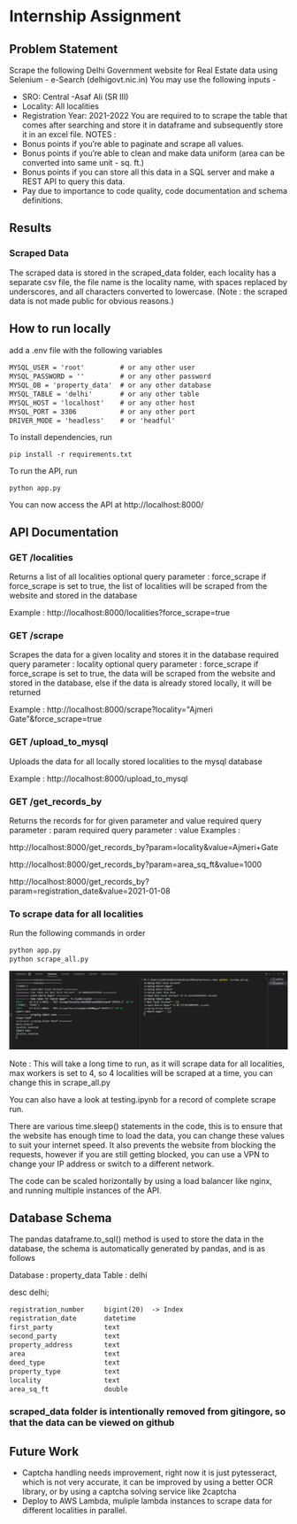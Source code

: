 # Internship Assignment


## Problem Statement
Scrape the following Delhi Government website for Real Estate data using Selenium - 
e-Search (delhigovt.nic.in)
You may use the following inputs - 
- SRO: Central -Asaf Ali (SR III)
- Locality: All localities
- Registration Year: 2021-2022
You are required to to scrape the table that comes after searching and store it in dataframe and subsequently store it in an excel file. 
NOTES : 
- Bonus points if you’re able to paginate and scrape all values.
- Bonus points if you’re able to clean and make data uniform (area can be converted into same unit - sq. ft.)
- Bonus points if you can store all this data in a SQL server and make a REST API to query this data.
- Pay due to importance to code quality, code documentation and schema definitions.



## Results 
### Scraped Data
The scraped data is stored in the scraped_data folder, each locality has a separate csv file, the file name is the locality name, with spaces replaced by underscores, and all characters converted to lowercase. (Note : the scraped data is not made public for obvious reasons.)


## How to run locally
add a .env file with the following variables
```
MYSQL_USER = 'root'         # or any other user
MYSQL_PASSWORD = ''         # or any other password
MYSQL_DB = 'property_data'  # or any other database
MYSQL_TABLE = 'delhi'       # or any other table
MYSQL_HOST = 'localhost'    # or any other host
MYSQL_PORT = 3306           # or any other port
DRIVER_MODE = 'headless'    # or 'headful'
```
To install dependencies, run
```
pip install -r requirements.txt
```

To run the API, run
```
python app.py
```

You can now access the API at http://localhost:8000/

## API Documentation

### GET /localities
Returns a list of all localities
optional query parameter : force_scrape
if force_scrape is set to true, the list of localities will be scraped from the website and stored in the database

Example :
http://localhost:8000/localities?force_scrape=true


### GET /scrape
Scrapes the data for a given locality and stores it in the database
required query parameter : locality
optional query parameter : force_scrape
if force_scrape is set to true, the data will be scraped from the website and stored in the database, else if the data is already stored locally, it will be returned

Example :
http://localhost:8000/scrape?locality="Ajmeri Gate"&force_scrape=true


### GET /upload_to_mysql
Uploads the data for all locally stored localities to the mysql database

Example :
http://localhost:8000/upload_to_mysql


### GET /get_records_by
Returns the records for for given parameter and value
required query parameter : param
required query parameter : value
Examples :

http://localhost:8000/get_records_by?param=locality&value=Ajmeri+Gate

http://localhost:8000/get_records_by?param=area_sq_ft&value=1000

http://localhost:8000/get_records_by?param=registration_date&value=2021-01-08

### To scrape data for all localities
Run the following commands in order
```
python app.py
python scrape_all.py
```
<!-- Output : readme_media/scrape_all.png -->
<img src="readme_media/scrape_all.png">

Note : This will take a long time to run, as it will scrape data for all localities, max workers is set to 4, so 4 localities will be scraped at a time, you can change this in scrape_all.py


You can also have a look at testing.ipynb for a record of complete scrape run.

There are various time.sleep() statements in the code, this is to ensure that the website has enough time to load the data, you can change these values to suit your internet speed. It also prevents the website from blocking the requests, however if you are still getting blocked, you can use a VPN to change your IP address or switch to a different network.

The code can be scaled horizontally by using a load balancer like nginx, and running multiple instances of the API.

## Database Schema
The pandas dataframe.to_sql() method is used to store the data in the database, the schema is automatically generated by pandas, and is as follows

Database : property_data
Table : delhi





desc delhi;

```
registration_number	    bigint(20)	-> Index		
registration_date	    datetime			
first_party	            text	    		
second_party	        text	    		
property_address	    text	    		
area	                text	    		
deed_type	            text	    		
property_type	        text	    		
locality	            text	    		
area_sq_ft	            double	    		
```

### scraped_data folder is intentionally removed from gitingore, so that the data can be viewed on github

## Future Work
- Captcha handling needs improvement, right now it is just pytesseract, which is not very accurate, it can be improved by using a better OCR library, or by using a captcha solving service like 2captcha
- Deploy to AWS Lambda, muliple lambda instances to scrape data for different localities in parallel.